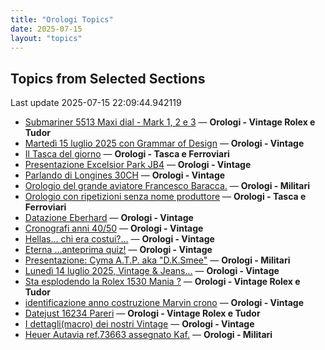 ```yaml
---
title: "Orologi Topics"
date: 2025-07-15
layout: "topics"
---
```


## Topics from Selected Sections

Last update 2025-07-15 22:09:44.942119

- [Submariner 5513 Maxi dial - Mark 1, 2 e 3](https://orologi.forumfree.it/?t=80759295) — **Orologi - Vintage Rolex e Tudor**
- [Martedì 15 luglio 2025 con Grammar of Design](https://orologi.forumfree.it/?t=80760849) — **Orologi - Vintage**
- [Il Tasca del giorno](https://orologi.forumfree.it/?t=80702163) — **Orologi - Tasca e Ferroviari**
- [Presentazione Excelsior Park JB4](https://orologi.forumfree.it/?t=80759315) — **Orologi - Vintage**
- [Parlando di Longines 30CH](https://orologi.forumfree.it/?t=78556132) — **Orologi - Vintage**
- [Orologio del grande aviatore Francesco Baracca.](https://orologi.forumfree.it/?t=79186297) — **Orologi - Militari**
- [Orologio con ripetizioni senza nome produttore](https://orologi.forumfree.it/?t=80760875) — **Orologi - Tasca e Ferroviari**
- [Datazione Eberhard](https://orologi.forumfree.it/?t=80759302) — **Orologi - Vintage**
- [Cronografi anni 40/50](https://orologi.forumfree.it/?t=80740948) — **Orologi - Vintage**
- [Hellas... chi era costui?...](https://orologi.forumfree.it/?t=80761124) — **Orologi - Vintage**
- [Eterna ...anteprima quiz!](https://orologi.forumfree.it/?t=80660771) — **Orologi - Vintage**
- [Presentazione: Cyma A.T.P. aka "D.K.Smee"](https://orologi.forumfree.it/?t=80712327) — **Orologi - Militari**
- [Lunedì 14 luglio 2025, Vintage & Jeans...](https://orologi.forumfree.it/?t=80759802) — **Orologi - Vintage**
- [Sta esplodendo la Rolex 1530 Mania ?](https://orologi.forumfree.it/?t=80757728) — **Orologi - Vintage Rolex e Tudor**
- [identificazione anno costruzione Marvin crono](https://orologi.forumfree.it/?t=80761545) — **Orologi - Vintage**
- [Datejust 16234 Pareri](https://orologi.forumfree.it/?t=80754153) — **Orologi - Vintage Rolex e Tudor**
- [I dettagli(macro) dei nostri Vintage](https://orologi.forumfree.it/?t=80396891) — **Orologi - Vintage**
- [Heuer Autavia ref.73663 assegnato Kaf.](https://orologi.forumfree.it/?t=80760749) — **Orologi - Militari**
